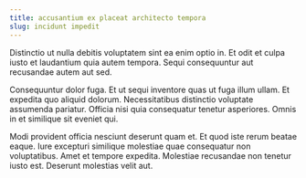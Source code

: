 ```yaml
---
title: accusantium ex placeat architecto tempora
slug: incidunt impedit
---
```


Distinctio ut nulla debitis voluptatem sint ea enim optio in. Et odit et culpa iusto et laudantium quia autem tempora. Sequi consequuntur aut recusandae autem aut sed.

Consequuntur dolor fuga. Et ut sequi inventore quas ut fuga illum ullam. Et expedita quo aliquid dolorum. Necessitatibus distinctio voluptate assumenda pariatur. Officia nisi quia consequatur tenetur asperiores. Omnis in et similique sit eveniet qui.

Modi provident officia nesciunt deserunt quam et. Et quod iste rerum beatae eaque. Iure excepturi similique molestiae quae consequatur non voluptatibus. Amet et tempore expedita. Molestiae recusandae non tenetur iusto est. Deserunt molestias velit aut.
